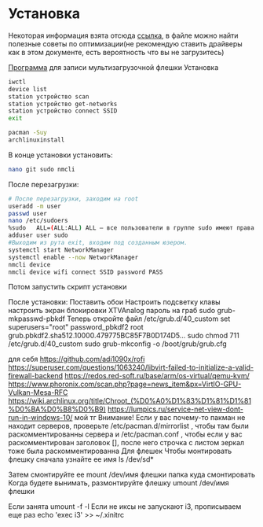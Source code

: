 # Установка
Некоторая информация взята отсюда [ссылка](https://docs.google.com/document/d/1IjTxl7LaPKJyRoLpGEhm4ptBhob_jRgLLQpMugS7qe8/edit),
в файле можно найти полезные советы по оптимизации(не рекомендую ставить драйверы как в этом документе, есть вероятность что вы не загрузитесь)

[Программа](https://www.ventoy.net/en/download.html) для записи мультизагрузочной флешки
Установка
```sh
iwctl
device list
station устройство scan
station устройство get-networks
station устройство connect SSID
exit
```
```sh
pacman -Suy
archlinuxinstall
```
В конце установки установить:
```sh
nano git sudo nmcli
```
После перезагрузки:
```bash
# После перезагрузки, заходим на root
useradd -m user
passwd user
nano /etc/sudoers
%sudo   ALL=(ALL:ALL) ALL – все пользователи в группе sudo имеют права на запуск любой команды
adduser user sudo
#Выходим из рута exit, входим под созданным юзером.
systemctl start NetworkManager
systemctl enable --now NetworkManager
nmcli device
nmcli device wifi connect SSID password PASS
```
Потом запустить скрипт установки







После установки:
Поставить обои
Настроить подсветку клавы
настроить экран блокировки XTVAnalog
пароль на граб
sudo grub-mkpasswd-pbkdf
Теперь откройте файл /etc/grub.d/40_custom
set superusers="root"
password_pbkdf2 root grub.pbkdf2.sha512.10000.479775BC85F7B0D174D5…
sudo chmod 711 /etc/grub.d/40_custom
sudo grub-mkconfig -o /boot/grub/grub.cfg
 
для себя
https://github.com/adi1090x/rofi
https://superuser.com/questions/1063240/libvirt-failed-to-initialize-a-valid-firewall-backend https://redos.red-soft.ru/base/arm/os-virtual/qemu-kvm/ https://www.phoronix.com/scan.php?page=news_item&px=VirtIO-GPU-Vulkan-Mesa-RFC https://wiki.archlinux.org/title/Chroot_(%D0%A0%D1%83%D1%81%D1%81%D0%BA%D0%B8%D0%B9) https://lumpics.ru/service-net-view-dont-run-in-windows-10/ мой тг
Внимание! Если у вас почему-то пакман не находит серверов, проверьте /etc/pacman.d/mirrorlist , чтобы там были раскомментированны сервера и /etc/pacman.conf , чтобы если у вас раскомментирован заголовок [], после него строчка с листом зеркал тоже была раскомментированна
Для флешек
Чтобы монтировать флешку сначала узнайте ее имя
ls /dev/sd*
 
Затем смонтируйте ее
mount /dev/имя флешки папка куда смонтировать
Когда будете вынимать, размонтируйте флешку
umount /dev/имя флешки
 
Если занята
umount -f -l
Если не иксы не запускают i3, прописываем еще раз
echo 'exec i3' >> ~/.xinitrc
